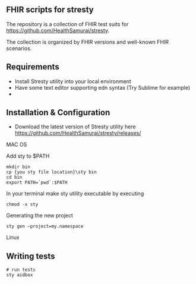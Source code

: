 ## FHIR scripts for stresty

The repository is a collection of FHIR test suits for https://github.com/HealthSamurai/stresty.

The collection is organized by FHIR versions and well-known FHIR scenarios.

## Requirements

- Install Stresty utility into your local environment
- Have some text editor supporting edn syntax (Try Sublime for example)
- 

## Installation & Configuration

- Download the latest version of Stresty utility here https://github.com/HealthSamurai/stresty/releases/ 

MAC OS

Add sty to $PATH

```
mkdir bin
cp {you sty file location}\sty bin
cd bin
export PATH=`pwd`:$PATH
```

In your terminal make sty utility executable by executing

```
chmod -x sty
```

Generating the new project

```
sty gen —project=my.namespace
```

Linux



## Writing tests

```
# run tests
sty aidbox

```
